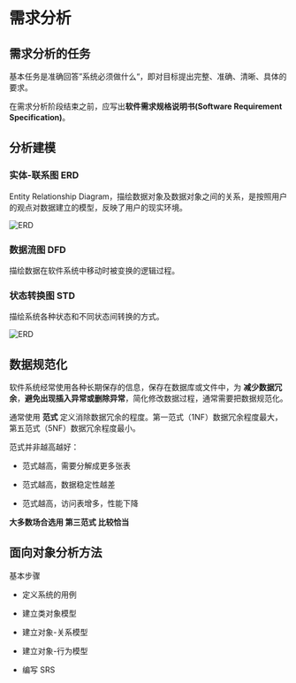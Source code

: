 # 需求分析

## 需求分析的任务

基本任务是准确回答”系统必须做什么“，即对目标提出完整、准确、清晰、具体的要求。

在需求分析阶段结束之前，应写出**软件需求规格说明书(Software Requirement Specification)**。

## 分析建模

### 实体-联系图 ERD

Entity Relationship Diagram，描绘数据对象及数据对象之间的关系，是按照用户的观点对数据建立的模型，反映了用户的现实环境。

![ERD](https://github.com/Lsyhprum/StudyNotes/blob/master/Essentials%20of%20Software%20Engineering/pic/ERD.png)

### 数据流图 DFD

描绘数据在软件系统中移动时被变换的逻辑过程。

### 状态转换图 STD

描绘系统各种状态和不同状态间转换的方式。

![ERD](https://github.com/Lsyhprum/StudyNotes/blob/master/Essentials%20of%20Software%20Engineering/pic/STD.png)

## 数据规范化

软件系统经常使用各种长期保存的信息，保存在数据库或文件中，为 **减少数据冗余**，**避免出现插入异常或删除异常**，简化修改数据过程，通常需要把数据规范化。

通常使用 **范式** 定义消除数据冗余的程度。第一范式（1NF）数据冗余程度最大，第五范式（5NF）数据冗余程度最小。

范式并非越高越好：

* 范式越高，需要分解成更多张表

* 范式越高，数据稳定性越差

* 范式越高，访问表增多，性能下降

**大多数场合选用 第三范式 比较恰当**

## 面向对象分析方法

基本步骤

* 定义系统的用例

* 建立类对象模型

* 建立对象-关系模型

* 建立对象-行为模型

* 编写 SRS